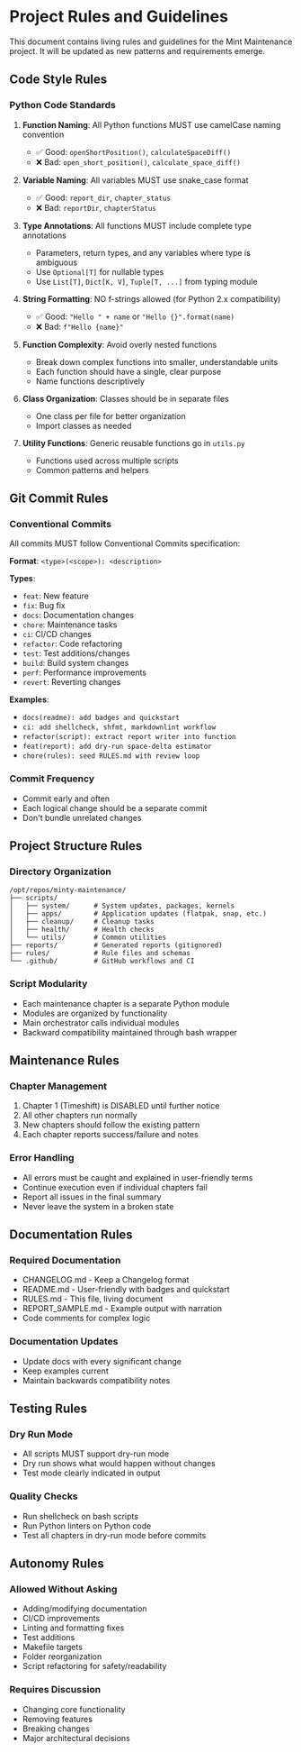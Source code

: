 # Project Rules and Guidelines

This document contains living rules and guidelines for the Mint Maintenance project. It will be updated as new patterns and requirements emerge.

## Code Style Rules

### Python Code Standards
1. **Function Naming**: All Python functions MUST use camelCase naming convention
   - ✅ Good: `openShortPosition()`, `calculateSpaceDiff()`
   - ❌ Bad: `open_short_position()`, `calculate_space_diff()`

2. **Variable Naming**: All variables MUST use snake_case format
   - ✅ Good: `report_dir`, `chapter_status`
   - ❌ Bad: `reportDir`, `chapterStatus`

3. **Type Annotations**: All functions MUST include complete type annotations
   - Parameters, return types, and any variables where type is ambiguous
   - Use `Optional[T]` for nullable types
   - Use `List[T]`, `Dict[K, V]`, `Tuple[T, ...]` from typing module

4. **String Formatting**: NO f-strings allowed (for Python 2.x compatibility)
   - ✅ Good: `"Hello " + name` or `"Hello {}".format(name)`
   - ❌ Bad: `f"Hello {name}"`

5. **Function Complexity**: Avoid overly nested functions
   - Break down complex functions into smaller, understandable units
   - Each function should have a single, clear purpose
   - Name functions descriptively

6. **Class Organization**: Classes should be in separate files
   - One class per file for better organization
   - Import classes as needed

7. **Utility Functions**: Generic reusable functions go in `utils.py`
   - Functions used across multiple scripts
   - Common patterns and helpers

## Git Commit Rules

### Conventional Commits
All commits MUST follow Conventional Commits specification:

**Format**: `<type>(<scope>): <description>`

**Types**:
- `feat`: New feature
- `fix`: Bug fix
- `docs`: Documentation changes
- `chore`: Maintenance tasks
- `ci`: CI/CD changes
- `refactor`: Code refactoring
- `test`: Test additions/changes
- `build`: Build system changes
- `perf`: Performance improvements
- `revert`: Reverting changes

**Examples**:
- `docs(readme): add badges and quickstart`
- `ci: add shellcheck, shfmt, markdownlint workflow`
- `refactor(script): extract report writer into function`
- `feat(report): add dry-run space-delta estimator`
- `chore(rules): seed RULES.md with review loop`

### Commit Frequency
- Commit early and often
- Each logical change should be a separate commit
- Don't bundle unrelated changes

## Project Structure Rules

### Directory Organization
```
/opt/repos/minty-maintenance/
├── scripts/
│   ├── system/      # System updates, packages, kernels
│   ├── apps/        # Application updates (flatpak, snap, etc.)
│   ├── cleanup/     # Cleanup tasks
│   ├── health/      # Health checks
│   └── utils/       # Common utilities
├── reports/         # Generated reports (gitignored)
├── rules/           # Rule files and schemas
└── .github/         # GitHub workflows and CI
```

### Script Modularity
- Each maintenance chapter is a separate Python module
- Modules are organized by functionality
- Main orchestrator calls individual modules
- Backward compatibility maintained through bash wrapper

## Maintenance Rules

### Chapter Management
1. Chapter 1 (Timeshift) is DISABLED until further notice
2. All other chapters run normally
3. New chapters should follow the existing pattern
4. Each chapter reports success/failure and notes

### Error Handling
- All errors must be caught and explained in user-friendly terms
- Continue execution even if individual chapters fail
- Report all issues in the final summary
- Never leave the system in a broken state

## Documentation Rules

### Required Documentation
- CHANGELOG.md - Keep a Changelog format
- README.md - User-friendly with badges and quickstart
- RULES.md - This file, living document
- REPORT_SAMPLE.md - Example output with narration
- Code comments for complex logic

### Documentation Updates
- Update docs with every significant change
- Keep examples current
- Maintain backwards compatibility notes

## Testing Rules

### Dry Run Mode
- All scripts MUST support dry-run mode
- Dry run shows what would happen without changes
- Test mode clearly indicated in output

### Quality Checks
- Run shellcheck on bash scripts
- Run Python linters on Python code
- Test all chapters in dry-run mode before commits

## Autonomy Rules

### Allowed Without Asking
- Adding/modifying documentation
- CI/CD improvements
- Linting and formatting fixes
- Test additions
- Makefile targets
- Folder reorganization
- Script refactoring for safety/readability

### Requires Discussion
- Changing core functionality
- Removing features
- Breaking changes
- Major architectural decisions
